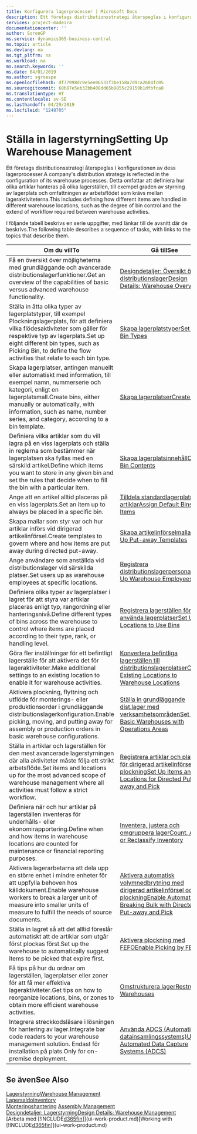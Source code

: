 ```yaml
---
title: Konfigurera lagerprocesser | Microsoft Docs
description: Ett företags distributionsstrategi återspeglas i konfigurationen av dess lagerprocesser. Detta omfattar att definiera hur olika artiklar hanteras på olika lagerställen, till exempel graden av styrning av lagerplats och omfattningen av arbetsflödet som krävs mellan lageraktiviteterna.
services: project-madeira
documentationcenter: ''
author: SorenGP
ms.service: dynamics365-business-central
ms.topic: article
ms.devlang: na
ms.tgt_pltfrm: na
ms.workload: na
ms.search.keywords: ''
ms.date: 04/01/2019
ms.author: sgroespe
ms.openlocfilehash: df77998dc9e5ee06531f3be158a7d9ca2604fc05
ms.sourcegitcommit: 60b87e5eb32bb408dd65b9855c29159b1dfbfca8
ms.translationtype: HT
ms.contentlocale: sv-SE
ms.lasthandoff: 04/29/2019
ms.locfileid: "1248705"
---
```

# <a name="setting-up-warehouse-management"></a><span data-ttu-id="d7a01-104">Ställa in lagerstyrning</span><span class="sxs-lookup"><span data-stu-id="d7a01-104">Setting Up Warehouse Management</span></span>
<span data-ttu-id="d7a01-105">Ett företags distributionsstrategi återspeglas i konfigurationen av dess lagerprocesser.</span><span class="sxs-lookup"><span data-stu-id="d7a01-105">A company's distribution strategy is reflected in the configuration of its warehouse processes.</span></span> <span data-ttu-id="d7a01-106">Detta omfattar att definiera hur olika artiklar hanteras på olika lagerställen, till exempel graden av styrning av lagerplats och omfattningen av arbetsflödet som krävs mellan lageraktiviteterna.</span><span class="sxs-lookup"><span data-stu-id="d7a01-106">This includes defining how different items are handled in different warehouse locations, such as the degree of bin control and the extend of workflow required between warehouse activities.</span></span>  

 <span data-ttu-id="d7a01-107">I följande tabell beskrivs en serie uppgifter, med länkar till de avsnitt där de beskrivs.</span><span class="sxs-lookup"><span data-stu-id="d7a01-107">The following table describes a sequence of tasks, with links to the topics that describe them.</span></span>   

|<span data-ttu-id="d7a01-108">**Om du vill**</span><span class="sxs-lookup"><span data-stu-id="d7a01-108">**To**</span></span>|<span data-ttu-id="d7a01-109">**Gå till**</span><span class="sxs-lookup"><span data-stu-id="d7a01-109">**See**</span></span>|  
|------------|-------------|  
|<span data-ttu-id="d7a01-110">Få en översikt över möjligheterna med grundläggande och avancerade distributionslagerfunktioner.</span><span class="sxs-lookup"><span data-stu-id="d7a01-110">Get an overview of the capabilities of basic versus advanced warehouse functionality.</span></span>|[<span data-ttu-id="d7a01-111">Designdetaljer: Översikt över distributionslager</span><span class="sxs-lookup"><span data-stu-id="d7a01-111">Design Details: Warehouse Overview</span></span>](design-details-warehouse-overview.md)|  
|<span data-ttu-id="d7a01-112">Ställa in åtta olika typer av lagerplatstyper, till exempel Plockningslagerplats, för att definiera vilka flödesaktiviteter som gäller för respektive typ av lagerplats.</span><span class="sxs-lookup"><span data-stu-id="d7a01-112">Set up eight different bin types, such as Picking Bin, to define the flow activities that relate to each bin type.</span></span>|[<span data-ttu-id="d7a01-113">Skapa lagerplatstyper</span><span class="sxs-lookup"><span data-stu-id="d7a01-113">Set Up Bin Types</span></span>](warehouse-how-to-set-up-bin-types.md)|  
|<span data-ttu-id="d7a01-114">Skapa lagerplatser, antingen manuellt eller automatiskt med information, till exempel namn, nummerserie och kategori, enligt en lagerplatsmall.</span><span class="sxs-lookup"><span data-stu-id="d7a01-114">Create bins, either manually or automatically, with information, such as name, number series, and category, according to a bin template.</span></span>|[<span data-ttu-id="d7a01-115">Skapa lagerplatser</span><span class="sxs-lookup"><span data-stu-id="d7a01-115">Create Bins</span></span>](warehouse-how-to-create-individual-bins.md)|  
|<span data-ttu-id="d7a01-116">Definiera vilka artiklar som du vill lagra på en viss lagerplats och ställa in reglerna som bestämmer när lagerplatsen ska fyllas med en särskild artikel.</span><span class="sxs-lookup"><span data-stu-id="d7a01-116">Define which items you want to store in any given bin and set the rules that decide when to fill the bin with a particular item.</span></span>|[<span data-ttu-id="d7a01-117">Skapa lagerplatsinnehåll</span><span class="sxs-lookup"><span data-stu-id="d7a01-117">Create Bin Contents</span></span>](warehouse-how-to-set-up-bin-contents.md)|  
|<span data-ttu-id="d7a01-118">Ange att en artikel alltid placeras på en viss lagerplats.</span><span class="sxs-lookup"><span data-stu-id="d7a01-118">Set an item up to always be placed in a specific bin.</span></span>|[<span data-ttu-id="d7a01-119">Tilldela standardlagerplatser till artiklar</span><span class="sxs-lookup"><span data-stu-id="d7a01-119">Assign Default Bins to Items</span></span>](warehouse-how-to-assign-default-bins-to-items.md)|
|<span data-ttu-id="d7a01-120">Skapa mallar som styr var och hur artiklar införs vid dirigerad artikelinförsel.</span><span class="sxs-lookup"><span data-stu-id="d7a01-120">Create templates to govern where and how items are put away during directed put-away.</span></span>|[<span data-ttu-id="d7a01-121">Skapa artikelinförselmallar</span><span class="sxs-lookup"><span data-stu-id="d7a01-121">Set Up Put-away Templates</span></span>](warehouse-how-to-set-up-put-away-templates.md)|
|<span data-ttu-id="d7a01-122">Ange användare som anställda vid distributionslager vid särskilda platser.</span><span class="sxs-lookup"><span data-stu-id="d7a01-122">Set users up as warehouse employees at specific locations.</span></span>|[<span data-ttu-id="d7a01-123">Registrera distributionslagerpersonal</span><span class="sxs-lookup"><span data-stu-id="d7a01-123">Set Up Warehouse Employees</span></span>](warehouse-how-to-set-up-warehouse-employees.md)|
|<span data-ttu-id="d7a01-124">Definiera olika typer av lagerplatser i lagret för att styra var artiklar placeras enligt typ, rangordning eller hanteringsnivå.</span><span class="sxs-lookup"><span data-stu-id="d7a01-124">Define different types of bins across the warehouse to control where items are placed according to their type, rank, or handling level.</span></span>|[<span data-ttu-id="d7a01-125">Registrera lagerställen för att använda lagerplatser</span><span class="sxs-lookup"><span data-stu-id="d7a01-125">Set Up Locations to Use Bins</span></span>](warehouse-how-to-set-up-locations-to-use-bins.md)|
|<span data-ttu-id="d7a01-126">Göra fler inställningar för ett befintligt lagerställe för att aktivera det för lageraktiviteter.</span><span class="sxs-lookup"><span data-stu-id="d7a01-126">Make additional settings to an existing location to enable it for warehouse activities.</span></span>|[<span data-ttu-id="d7a01-127">Konvertera befintliga lagerställen till distributionslagerplatser</span><span class="sxs-lookup"><span data-stu-id="d7a01-127">Convert Existing Locations to Warehouse Locations</span></span>](warehouse-how-to-convert-existing-locations-to-warehouse-locations.md)|
|<span data-ttu-id="d7a01-128">Aktivera plockning, flyttning och utflöde för monterings- eller produktionsorder i grundläggande distributionslagerkonfiguration.</span><span class="sxs-lookup"><span data-stu-id="d7a01-128">Enable picking, moving, and putting away for assembly or production orders in basic warehouse configurations.</span></span>|[<span data-ttu-id="d7a01-129">Ställa in grundläggande dist.lager med verksamhetsområden</span><span class="sxs-lookup"><span data-stu-id="d7a01-129">Set Up Basic Warehouses with Operations Areas</span></span>](warehouse-how-to-set-up-basic-warehouses-with-operations-areas.md)|  
|<span data-ttu-id="d7a01-130">Ställa in artiklar och lagerställen för den mest avancerade lagerstyrningen där alla aktiviteter måste följa ett strikt arbetsflöde.</span><span class="sxs-lookup"><span data-stu-id="d7a01-130">Set items and locations up for the most advanced scope of warehouse management where all activities must follow a strict workflow.</span></span>|[<span data-ttu-id="d7a01-131">Registrera artiklar och platser för dirigerad artikelinförsel och plockning</span><span class="sxs-lookup"><span data-stu-id="d7a01-131">Set Up Items and Locations for Directed Put-away and Pick</span></span>](warehouse-how-to-set-up-items-for-directed-put-away-and-pick.md)|  
|<span data-ttu-id="d7a01-132">Definiera när och hur artiklar på lagerställen inventeras för underhålls- eller ekonomirapportering.</span><span class="sxs-lookup"><span data-stu-id="d7a01-132">Define when and how items in warehouse locations are counted for maintenance or financial reporting purposes.</span></span>|[<span data-ttu-id="d7a01-133">Inventera, justera och omgruppera lager</span><span class="sxs-lookup"><span data-stu-id="d7a01-133">Count, Adjust, or Reclassify Inventory</span></span>](inventory-how-count-adjust-reclassify.md)|
|<span data-ttu-id="d7a01-134">Aktivera lagerarbetarna att dela upp en större enhet i mindre enheter för att uppfylla behoven hos källdokument.</span><span class="sxs-lookup"><span data-stu-id="d7a01-134">Enable warehouse workers to break a larger unit of measure into smaller units of measure to fulfill the needs of source documents.</span></span>|[<span data-ttu-id="d7a01-135">Aktivera automatisk volymnedbrytning med dirigerad artikelinförsel och plockning</span><span class="sxs-lookup"><span data-stu-id="d7a01-135">Enable Automatic Breaking Bulk with Directed Put-away and Pick</span></span>](warehouse-enable-automatic-breaking-bulk-with-directed-put-away-and-pick.md)|  
|<span data-ttu-id="d7a01-136">Ställa in lagret så att det alltid föreslår automatiskt att de artiklar som utgår först plockas först.</span><span class="sxs-lookup"><span data-stu-id="d7a01-136">Set up the warehouse to automatically suggest items to be picked that expire first.</span></span>|[<span data-ttu-id="d7a01-137">Aktivera plockning med FEFO</span><span class="sxs-lookup"><span data-stu-id="d7a01-137">Enable Picking by FEFO</span></span>](warehouse-picking-by-fefo.md)|
|<span data-ttu-id="d7a01-138">Få tips på hur du ordnar om lagerställen, lagerplatser eller zoner för att få mer effektiva lageraktiviteter.</span><span class="sxs-lookup"><span data-stu-id="d7a01-138">Get tips on how to reorganize locations, bins, or zones to obtain more efficient warehouse activities.</span></span>|[<span data-ttu-id="d7a01-139">Omstrukturera lager</span><span class="sxs-lookup"><span data-stu-id="d7a01-139">Restructure Warehouses</span></span>](warehouse-how-to-restructure-warehouses.md)|
|<span data-ttu-id="d7a01-140">Integrera streckkodsläsare i lösningen för hantering av lager.</span><span class="sxs-lookup"><span data-stu-id="d7a01-140">Integrate bar code readers to your warehouse management solution.</span></span> <span data-ttu-id="d7a01-141">Endast för installation på plats.</span><span class="sxs-lookup"><span data-stu-id="d7a01-141">Only for on-premise deployment.</span></span>|[<span data-ttu-id="d7a01-142">Använda ADCS (Automatiskt datainsamlingssystems)</span><span class="sxs-lookup"><span data-stu-id="d7a01-142">Use Automated Data Capture Systems (ADCS)</span></span>](warehouse-use-automated-data-capture-systems-adcs.md)|

## <a name="see-also"></a><span data-ttu-id="d7a01-143">Se även</span><span class="sxs-lookup"><span data-stu-id="d7a01-143">See Also</span></span>  
[<span data-ttu-id="d7a01-144">Lagerstyrning</span><span class="sxs-lookup"><span data-stu-id="d7a01-144">Warehouse Management</span></span>](warehouse-manage-warehouse.md)  
[<span data-ttu-id="d7a01-145">Lagersaldo</span><span class="sxs-lookup"><span data-stu-id="d7a01-145">Inventory</span></span>](inventory-manage-inventory.md)  
<span data-ttu-id="d7a01-146">[Monteringshantering](assembly-assemble-items.md)  </span><span class="sxs-lookup"><span data-stu-id="d7a01-146">[Assembly Management](assembly-assemble-items.md)  </span></span>  
[<span data-ttu-id="d7a01-147">Designdetaljer: Lagerstyrning</span><span class="sxs-lookup"><span data-stu-id="d7a01-147">Design Details: Warehouse Management</span></span>](design-details-warehouse-management.md)  
<span data-ttu-id="d7a01-148">[Arbeta med [!INCLUDE[d365fin](includes/d365fin_md.md)]](ui-work-product.md)</span><span class="sxs-lookup"><span data-stu-id="d7a01-148">[Working with [!INCLUDE[d365fin](includes/d365fin_md.md)]](ui-work-product.md)</span></span>
